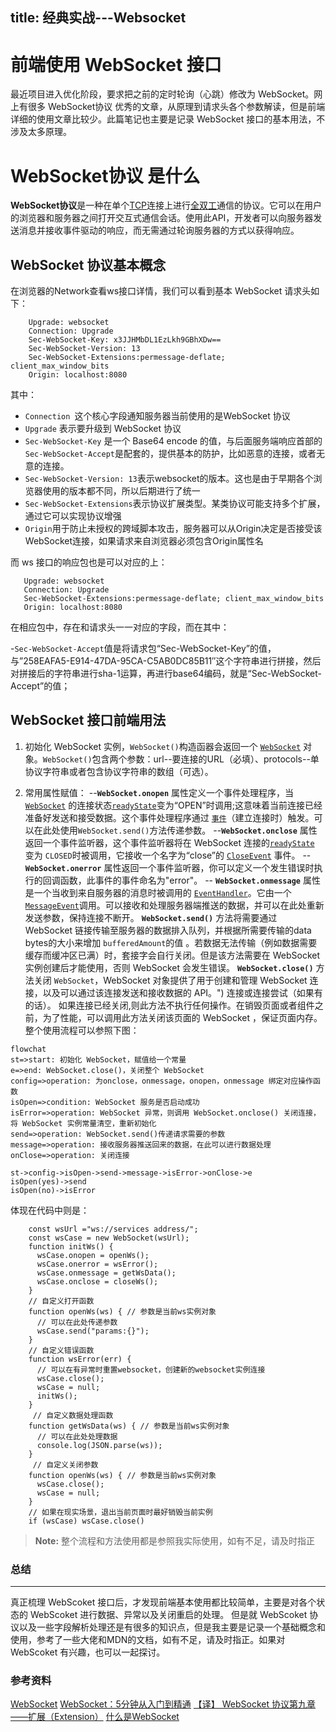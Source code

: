 title: 经典实战---Websocket
---
# 前端使用 WebSocket 接口

最近项目进入优化阶段，要求把之前的定时轮询（心跳）修改为 WebSocket。网上有很多 WebSocket协议 优秀的文章，从原理到请求头各个参数解读，但是前端详细的使用文章比较少。此篇笔记也主要是记录 WebSocket 接口的基本用法，不涉及太多原理。


# WebSocket协议 是什么

**WebSocket协议**是一种在单个[TCP](https://baike.baidu.com/item/TCP)连接上进行[全双工](https://baike.baidu.com/item/%E5%85%A8%E5%8F%8C%E5%B7%A5)通信的协议。它可以在用户的浏览器和服务器之间打开交互式通信会话。使用此API，开发者可以向服务器发送消息并接收事件驱动的响应，而无需通过轮询服务器的方式以获得响应。

## WebSocket 协议基本概念
	

在浏览器的Network查看ws接口详情，我们可以看到基本 WebSocket 请求头如下：

```
	Upgrade: websocket
	Connection: Upgrade
	Sec-WebSocket-Key: x3JJHMbDL1EzLkh9GBhXDw==
	Sec-WebSocket-Version: 13
	Sec-WebSocket-Extensions:permessage-deflate; client_max_window_bits
	Origin: localhost:8080
```
其中：

 - `Connection `这个核心字段通知服务器当前使用的是WebSocket 协议
 - `Upgrade` 表示要升级到 WebSocket 协议
 - `Sec-WebSocket-Key` 是一个 Base64 encode 的值，与后面服务端响应首部的`Sec-WebSocket-Accept`是配套的，提供基本的防护，比如恶意的连接，或者无意的连接。
 - `Sec-WebSocket-Version: 13`表示websocket的版本。这也是由于早期各个浏览器使用的版本都不同，所以后期进行了统一
 - `Sec-WebSocket-Extensions`表示协议扩展类型。某类协议可能支持多个扩展，通过它可以实现协议增强
 - `Origin`用于防止未授权的跨域脚本攻击，服务器可以从Origin决定是否接受该WebSocket连接，如果请求来自浏览器必须包含Origin属性名
 
 而 ws 接口的响应包也是可以对应的上：
 ```
	Upgrade: websocket
	Connection: Upgrade
	Sec-WebSocket-Extensions:permessage-deflate; client_max_window_bits
	Origin: localhost:8080 
 ```
 在相应包中，存在和请求头一一对应的字段，而在其中：
 
 -`Sec-WebSocket-Accept`值是将请求包“Sec-WebSocket-Key”的值，与”258EAFA5-E914-47DA-95CA-C5AB0DC85B11″这个字符串进行拼接，然后对拼接后的字符串进行sha-1运算，再进行base64编码，就是“Sec-WebSocket-Accept”的值；

## WebSocket 接口前端用法

 1. 初始化 WebSocket 实例，`WebSocket()`构造函器会返回一个 [`WebSocket`](https://developer.mozilla.org/zh-CN/docs/Web/API/WebSocket "WebSocket 对象提供了用于创建和管理 WebSocket 连接，以及可以通过该连接发送和接收数据的 API。") 对象。`WebSocket()`包含两个参数：url--要连接的URL（必填）、protocols--单协议字符串或者包含协议字符串的数组（可选）。
	 
 2. 常用属性赋值：
	--**`WebSocket.onopen`** 属性定义一个事件处理程序，当[`WebSocket`](https://developer.mozilla.org/zh-CN/docs/Web/API/WebSocket "WebSocket 对象提供了用于创建和管理 WebSocket 连接，以及可以通过该连接发送和接收数据的 API。") 的连接状态[`readyState`](https://developer.mozilla.org/zh-CN/docs/Web/API/WebSocket/readyState "返回当前 WebSocket 的链接状态，只读。")变为“OPEN”时调用;这意味着当前连接已经准备好发送和接受数据。这个事件处理程序通过 [`事件`](https://developer.mozilla.org/zh-CN/docs/Web/API/%E4%BA%8B%E4%BB%B6 "此页面仍未被本地化, 期待您的翻译!")（建立连接时）触发。可以在此处使用`WebSocket.send()`方法传递参数。
	--**`WebSocket.onclose`** 属性返回一个事件监听器，这个事件监听器将在 WebSocket 连接的[`readyState`](https://developer.mozilla.org/zh-CN/docs/Web/API/WebSocket/readyState "返回当前 WebSocket 的链接状态，只读。") 变为 `CLOSED`时被调用，它接收一个名字为“close”的 [`CloseEvent`](https://developer.mozilla.org/zh-CN/docs/Web/API/CloseEvent "CloseEvent 会在连接关闭时发送给使用 WebSockets 的客户端. 它在 WebSocket 对象的 onclose 事件监听器中使用.") 事件。
	-- **`WebSocket.onerror`** 属性返回一个事件监听器，你可以定义一个发生错误时执行的回调函数，此事件的事件命名为"error"。
	-- **`WebSocket.onmessage`** 属性是一个当收到来自服务器的消息时被调用的 [`EventHandler`](https://developer.mozilla.org/zh-CN/docs/Web/API/EventHandler "此页面仍未被本地化, 期待您的翻译!")。它由一个[`MessageEvent`](https://developer.mozilla.org/zh-CN/docs/Web/API/MessageEvent "MessageEvent  是接口代表一段被目标对象接收的消息。")调用。可以接收和处理服务器端推送的数据，并可以在此处重新发送参数，保持连接不断开。
	**`WebSocket.send()`** 方法将需要通过 WebSocket 链接传输至服务器的数据排入队列，并根据所需要传输的data bytes的大小来增加 `bufferedAmount`的值 。若数据无法传输（例如数据需要缓存而缓冲区已满）时，套接字会自行关闭。但是该方法需要在 WebSocket 实例创建后才能使用，否则 WebSocket 会发生错误。
	**`WebSocket.close()`** 方法关闭 `WebSocket`，WebSocket 对象提供了用于创建和管理 WebSocket 连接，以及可以通过该连接发送和接收数据的 API。") 连接或连接尝试（如果有的话）。 如果连接已经关闭,则此方法不执行任何操作。在销毁页面或者组件之前，为了性能，可以调用此方法关闭该页面的 WebSocket ，保证页面内存。
整个使用流程可以参照下图：

```mermaid
flowchat
st=>start: 初始化 WebSocket，赋值给一个常量
e=>end: WebSocket.close()，关闭整个 WebSocket
config=>operation: 为onclose，onmessage，onopen，onmessage 绑定对应操作函数
isOpen=>condition: WebSocket 服务是否启动成功
isError=>operation: WebSocket 异常，则调用 WebSocket.onclose() 关闭连接，将 WebSocket 实例常量清空，重新初始化
send=>operation: WebSocket.send()传递请求需要的参数
message=>operation: 接收服务器推送回来的数据，在此可以进行数据处理
onClose=>operation: 关闭连接

st->config->isOpen->send->message->isError->onClose->e
isOpen(yes)->send
isOpen(no)->isError

```
体现在代码中则是：
```
	const wsUrl ="ws://services address/";
	const wsCase = new WebSocket(wsUrl);
	function initWs() {
	  wsCase.onopen = openWs();
	  wsCase.onerror = wsError();
	  wsCase.onmessage = getWsData();
	  wsCase.onclose = closeWs();
	} 
	// 自定义打开函数 
	function openWs(ws) { // 参数是当前ws实例对象
	  // 可以在此处传递参数
	  wsCase.send("params:{}");
	}
	// 自定义错误函数 
	function wsError(err) {
	  // 可以在有异常时重置websocket，创建新的websocket实例连接
	  wsCase.close();
	  wsCase = null;
	  initWs();
	}
	 // 自定义数据处理函数
	function getWsData(ws) { // 参数是当前ws实例对象
	  // 可以在此处处理数据
	  console.log(JSON.parse(ws));
	}
	 // 自定义关闭参数	 
	function openWs(ws) { // 参数是当前ws实例对象
	  wsCase.close();
	  wsCase = null;
	}
	// 如果在现实场景，退出当前页面时最好销毁当前实例
	if (wsCase) wsCase.close()
```
> **Note:** 整个流程和方法使用都是参照我实际使用，如有不足，请及时指正

### 总结
--------------
真正梳理 WebScoket 接口后，才发现前端基本使用都比较简单，主要是对各个状态的 WebScoket 进行数据、异常以及关闭重启的处理。 但是就 WebScoket 协议以及一些字段解析处理还是有很多的知识点，但是我主要是记录一个基础概念和使用，参考了一些大佬和MDN的文档，如有不足，请及时指正。如果对 WebScoket 有兴趣，也可以一起探讨。

### 参考资料
[WebSocket](https://developer.mozilla.org/zh-CN/docs/Web/API/WebSocket)
[WebSocket：5分钟从入门到精通](https://segmentfault.com/a/1190000012709475#articleHeader24)
[ 【译】 WebSocket 协议第九章——扩展（Extension）](https://blog.csdn.net/weixin_34270865/article/details/88596602)
[什么是WebSocket](https://www.cnblogs.com/LWWTT/p/11073636.html)
